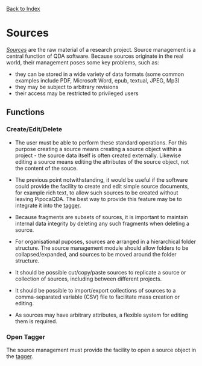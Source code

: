 [Back to Index](index.md)

# Sources

[_Sources_](terminology.md#source) are the raw material of a research project. Source management is a central function of QDA software. Because sources originate in the real world, their management poses some key problems, such as:

- they can be stored in a wide variety of data formats (some common examples include PDF, Microsoft Word, epub, textual, JPEG, Mp3)
- they may be subject to arbitrary revisions
- their access may be restricted to privileged users

## Functions

### Create/Edit/Delete

- The user must be able to perform these standard operations. For this purpose creating a source means creating a source object within a project - the source data itself is often created externally. Likewise editing a source means editing the attributes of the source object, not the content of the souce.

- The previous point notwithstanding, it would be useful if the software could provide the facility to create and edit simple source documents, for example rich text, to allow such sources to be created without leaving PipocaQDA. The best way to provide this feature may be to integrate it into the [tagger](tagger.md).

- Because fragments are subsets of sources, it is important to maintain internal data integrity by deleting any such fragments when deleting a source.

- For organisational puposes, sources are arranged in a hierarchical folder structure. The source management module should allow folders to be collapsed/expanded, and sources to be moved around the folder structure.

- It should be possible cut/copy/paste sources to replicate a source or collection of sources, including between different projects.

- It should be possible to import/export collections of sources to a comma-separated variable (CSV) file to facilitate mass creation or editing.

- As sources may have arbitrary attributes, a flexible system for editing them is required.

### Open Tagger

The source management must provide the facility to open a source object in the [tagger](tagger.md).
